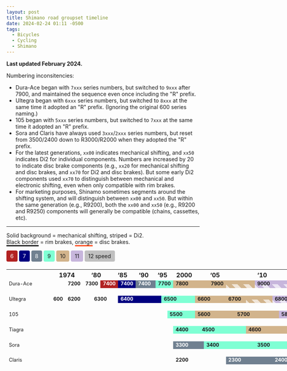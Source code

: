 ```yaml
---
layout: post
title: Shimano road groupset timeline
date: 2024-02-24 01:11 -0500
tags:
  - Bicycles
  - Cycling
  - Shimano
---
```


<style>
	table {
		border-collapse: separate;
		border-spacing: 0;
		table-layout: fixed;
		width: 100vw;
		margin-top: 20px;

		--sp6: firebrick;
		--sp7: navy;
		--sp8: slategray;
		--sp9: aquamarine;
		--sp10: tan;
		--sp11: #C7B6DC;
		--sp12: silver;
	}

	table tbody tr {
		margin: 10px;
	}

	table th:first-child { width: 100px; }
	table td {
		--mech-c1: rgba(0, 0, 0, 0);
		--mech-c2: rgba(255, 255, 255, 0.66);
		--mech-combo: 100%;

		--brake-c1: rgba(0, 0, 0, 0);
		--brake-c2: rgba(0, 0, 0, 0);

		font-size: 0.8em;
		position: relative;
		border-image: repeating-linear-gradient(
			90deg,
			var(--brake-c1),
			var(--brake-c1) 6px,
			var(--brake-c2) 6px,
			var(--brake-c2) 12px
		) 6;
		border-width: 7px;
		border-top-width: 0;
		border-left-width: 0;
		border-right-width: 0;
	}

	table td::before {
		content: '';
		top: var(--mech-combo);
		right: 0;
		bottom: 0;
		left: 0;
		position: absolute;
		background-image: linear-gradient(45deg, var(--mech-c1) 25%, var(--mech-c2) 25%, var(--mech-c2) 50%, var(--mech-c1) 50%, var(--mech-c1) 75%, var(--mech-c2) 75%, var(--mech-c2) 100%);
background-size: 30px 30px;
		z-index: 1;
	}

	table td span {
		font-weight: bold;
		position: relative;
		z-index: 2;
	}

	[mechanical] {}
	[di2][mechanical] { --mech-combo: 50%; }
	[di2] { --mech-combo: 0; }

	[rim] {
		--brake-c1: black;
		--brake-c2: black;
	}
	[disc] {
		--brake-c1: OrangeRed;
		--brake-c2: OrangeRed;
	}
	[rim][disc] {
		--brake-c1: black;
		--brake-c2: OrangeRed;
	}

	[sp6] {
		background: var(--sp6);
		color: white;
	}

	[sp7] {
		background: var(--sp7);
		color: white;
	}

	[sp8] {
		background: var(--sp8);
		color: white;
	}

	[sp9] {
		background: var(--sp9);
	}

	[sp10] {
		background: var(--sp10);
	}

	[sp11] {
		background: var(--sp11);
	}

	[sp12] {
		background: var(--sp12);
	}
</style>

**Last updated February 2024.**

Numbering inconsitencies:

- Dura-Ace began with `7xxx` series numbers, but switched to `9xxx` after 7900, and maintained the sequence even once including the "R" prefix.
- Ultegra began with `6xxx` series numbers, but switched to `8xxx` at the same time it adopted an "R" prefix. (Ignoring the original 600 series naming.)
- 105 began with `5xxx` series numbers, but switched to `7xxx` at the same time it adopted an "R" prefix.
- Sora and Claris have always used `3xxx`/`2xxx` series numbers, but reset from 3500/2400 down to R3000/R2000 when they adopted the "R" prefix.
- For the latest generations, `xx00` indicates mechanical shifting, and `xx50` indicates Di2 for individual components. Numbers are increased by 20 to indicate disc brake components (e.g., `xx20` for mechanical shifting and disc brakes, and `xx70` for Di2 and disc brakes). But some early Di2 components used `xx70` to distinguish between mechanical and electronic shifting, even when only compatible with rim brakes.
- For marketing purposes, Shinamo sometimes segments around the shifting system, and will distinguish between `xx00` and `xx50`. But within the same generation (e.g., R9200), both the `xx00` and `xx50` (e.g., R9200 and R9250) components will generally be compatible (chains, cassettes, etc).

<hr>

Solid background = mechanical shifting, striped = Di2.
<br><span style="border-bottom: 3px solid black;">Black border</span> = rim brakes, <span style="border-bottom: 3px solid OrangeRed">orange</span> = disc brakes.

<div style="display: inline-block; padding: 6px 10px; background: firebrick; border-radius: 4px; color: white;">6</div>
<div style="display: inline-block; padding: 6px 10px; background: navy; border-radius: 4px; color: white;">7</div>
<div style="display: inline-block; padding: 6px 10px; background: slategray; border-radius: 4px; color: white;">8</div>
<div style="display: inline-block; padding: 6px 10px; background: aquamarine; border-radius: 4px;">9</div>
<div style="display: inline-block; padding: 6px 10px; background: tan; border-radius: 4px;">10</div>
<div style="display: inline-block; padding: 6px 10px; background: #C7B6DC; border-radius: 4px;">11</div>
<div style="display: inline-block; padding: 6px 10px; background: silver; border-radius: 4px;">12 speed</div>

<table>
	<thead>
		<tr>
			<th></th>
			<th colspan=6>1974</th>
			<th colspan=5>‘80</th>
			<th colspan=5>‘85</th>
			<th colspan=5>‘90</th>
			<th colspan=5>‘95</th>
			<th colspan=5>2000</th>
			<th colspan=5>‘05</th>
			<th colspan=5>‘10</th>
			<th colspan=5>‘15</th>
			<th colspan=5>‘20</th>
		</tr>
	</thead>
	<tbody>
		<tr>
			<td>Dura-Ace</td>
			<td mechanical rim colspan=4></td>
			<td mechanical rim colspan=2><span>7200</span></td>
			<td mechanical rim colspan=4><span>7300</span></td>
			<td sp6 mechanical rim colspan=3><span>7400</span></td>
			<td sp7 mechanical rim><span>7400</span></td>
			<td sp8 mechanical rim colspan=8><span>7400</span></td>
			<td sp9 mechanical rim colspan=8><span>7700</span></td>
			<td sp10 mechanical rim colspan=4><span>7800</span></td>
			<td sp10 mechanical rim colspan=1><span>7900</span></td>
			<td sp10 mechanical di2 rim colspan=3></td>
			<td sp11 mechanical di2 rim colspan=4><span>9000</span></td>
			<td sp11 mechanical di2 rim disc colspan=6><span>9100</span></td>
			<td sp12 di2 rim disc colspan=3><span>R9200</span></td>
		</tr>
		<tr style="height: 10px;"></tr><tr style="height: 10px;"></tr>
		<tr>
			<td>Ultegra</td>
			<td mechanical rim colspan=4><span>600</span></td>
			<td mechanical rim colspan=3><span>6200</span></td>
			<td mechanical rim colspan=6><span>6300</span></td>
			<td sp7 mechanical rim colspan=10><span>6400</span></td>
			<td sp9 mechanical rim colspan=8><span>6500</span></td>
			<td sp10 mechanical rim colspan=4><span>6600</span></td>
			<td sp10 mechanical rim colspan=2><span>6700</span></td>
			<td sp10 mechanical di2 rim colspan=2></td>
			<td sp11 mechanical di2 rim colspan=4><span>6800</span></td>
			<td sp11 mechanical di2 rim disc colspan=5><span>R8000</span></td>
			<td sp12 di2 rim disc colspan=3><span>R8100</span></td>
		</tr>
		<tr style="height: 10px;"></tr><tr style="height: 10px;"></tr>
		<tr>
			<td>105</td>
			<td colspan=24></td>
			<td sp9 mechanical rim colspan=7><span>5500</span></td>
			<td sp10 mechanical rim colspan=5><span>5600</span></td>
			<td sp10 mechanical rim colspan=4><span>5700</span></td>
			<td sp11 mechanical rim colspan=4><span>5800</span></td>
			<td sp11 mechanical rim disc colspan=5><span>R7000</span></td>
			<td sp12 di2 disc colspan=1><span>R7100</span></td>
			<td sp12 mechanical di2 disc colspan=1></td>
		</tr>
		<tr style="height: 10px;"></tr><tr style="height: 10px;"></tr>
		<tr>
			<td>Tiagra</td>
			<td colspan=26></td>
			<td sp9 mechanical rim colspan=6><span>4400</span></td>
			<td sp9 mechanical rim colspan=5><span>4500</span></td>
			<td sp10 mechanical rim colspan=4><span>4600</span></td>
			<td sp10 mechanical rim colspan=4><span>4700</span></td>
			<td sp10 mechanical rim disc colspan=6></td>
		</tr>
		<tr style="height: 10px;"></tr><tr style="height: 10px;"></tr>
		<tr>
			<td>Sora</td>
			<td colspan=26></td>
			<td sp8 mechanical rim colspan=7><span>3300</span></td>
			<td sp9 mechanical rim colspan=5><span>3400</span></td>
			<td sp9 mechanical rim colspan=4><span>3500</span></td>
			<td sp9 mechanical rim colspan=9><span>R3000</span></td>
		</tr>
		<tr style="height: 10px;"></tr><tr style="height: 10px;"></tr>
		<tr>
			<td>Claris</td>
			<td colspan=29></td>
			<td mechanical rim colspan=6><span>2200</span></td>
			<td sp8 mechanical rim colspan=4><span>2300</span></td>
			<td sp8 mechanical rim colspan=4><span>2400</span></td>
			<td sp8 mechanical rim colspan=8><span>R2000</span></td>
		</tr>
	</tbody>
</table>
